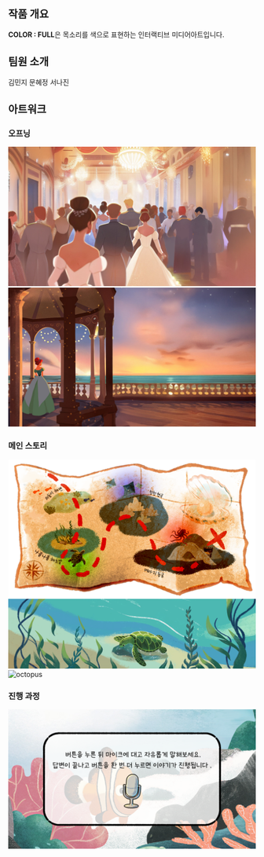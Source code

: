 <!-- Using HTML to center the abstract -->
<div class="columns is-centered has-text-centered">
  <div class="column is-four-fifths">
    <h2>작품 개요</h2>
    <div class="content has-text-justified">
      <strong>COLOR : FULL</strong>은 목소리를 색으로 표현하는 인터랙티브 미디어아트입니다.
    </div>
  </div>
</div>


## 팀원 소개
  <div class="content has-text-justified">
    김민지
    문혜정
    서나진
  </div>


## 아트워크 
<div class="image-row">
  <h3>오프닝</h3>
  <img src="images/Opening2.jpg" alt="Opening2">
  <img src="images/Opening4.jpg" alt="Opening4">
  <h3>메인 스토리</h3>
  <img src="images/map.png" alt="map">
  <img src="images/turtle talk1.gif" alt="turtle talk1">
  <img src="images/octopus.png" alt="octopus">
  <h3>진행 과정</h3>
  <img src="images/test.png" alt="test">
</div>



</code></pre>

